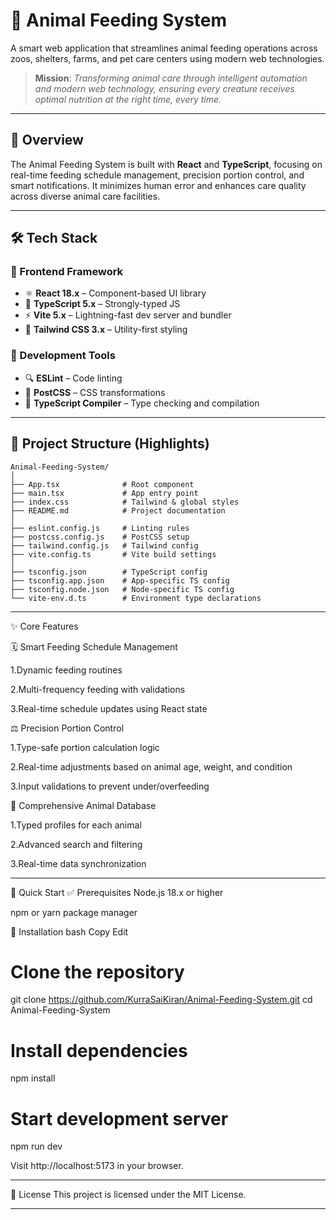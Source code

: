 # 🐾 Animal Feeding System

A smart web application that streamlines animal feeding operations across zoos, shelters, farms, and pet care centers using modern web technologies.

> **Mission**: *Transforming animal care through intelligent automation and modern web technology, ensuring every creature receives optimal nutrition at the right time, every time.*

---

## 🌟 Overview

The Animal Feeding System is built with **React** and **TypeScript**, focusing on real-time feeding schedule management, precision portion control, and smart notifications. It minimizes human error and enhances care quality across diverse animal care facilities.

---

## 🛠️ Tech Stack

### 🔷 Frontend Framework
- ⚛️ **React 18.x** – Component-based UI library
- 🔷 **TypeScript 5.x** – Strongly-typed JS
- ⚡ **Vite 5.x** – Lightning-fast dev server and bundler
- 🎨 **Tailwind CSS 3.x** – Utility-first styling

### 🧰 Development Tools
- 🔍 **ESLint** – Code linting
- 📝 **PostCSS** – CSS transformations
- 🔧 **TypeScript Compiler** – Type checking and compilation

---

## 📁 Project Structure (Highlights)


```plaintext
Animal-Feeding-System/
│
├── App.tsx              # Root component
├── main.tsx             # App entry point
├── index.css            # Tailwind & global styles
├── README.md            # Project documentation
│
├── eslint.config.js     # Linting rules
├── postcss.config.js    # PostCSS setup
├── tailwind.config.js   # Tailwind config
├── vite.config.ts       # Vite build settings
│
├── tsconfig.json        # TypeScript config
├── tsconfig.app.json    # App-specific TS config
├── tsconfig.node.json   # Node-specific TS config
└── vite-env.d.ts        # Environment type declarations

```
---
✨ Core Features

🗓️ Smart Feeding Schedule Management

  1.Dynamic feeding routines

  2.Multi-frequency feeding with validations

  3.Real-time schedule updates using React state

⚖️ Precision Portion Control

  1.Type-safe portion calculation logic

  2.Real-time adjustments based on animal age, weight, and condition

  3.Input validations to prevent under/overfeeding

🐾 Comprehensive Animal Database

  1.Typed profiles for each animal

  2.Advanced search and filtering

  3.Real-time data synchronization
  
---

  🚀 Quick Start
✅ Prerequisites
Node.js 18.x or higher

npm or yarn package manager

🔧 Installation
bash
Copy
Edit
# Clone the repository
git clone https://github.com/KurraSaiKiran/Animal-Feeding-System.git
cd Animal-Feeding-System

# Install dependencies
npm install

# Start development server
npm run dev

Visit http://localhost:5173 in your browser.

---

📄 License
This project is licensed under the MIT License.

---



